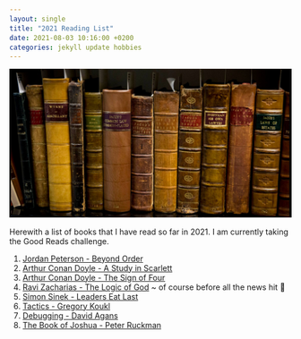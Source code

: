 ```yaml
---
layout: single
title: "2021 Reading List"
date: 2021-08-03 10:16:00 +0200
categories: jekyll update hobbies
---
```


![2021 Reading List](/images/books.png)

Herewith a list of books that I have read so far in 2021. I am currently taking the Good Reads challenge.

1. [Jordan Peterson - Beyond Order](https://www.amazon.com/Beyond-Order-More-Rules-Life/dp/0593084640/ref=sr_1_1?dchild=1&keywords=beyond+order&qid=1627978645&sr=8-1)
2. [Arthur Conan Doyle - A Study in Scarlett](https://www.amazon.com/Study-Scarlet-Dover-Thrift-Editions/dp/0486431665/ref=sr_1_7?crid=TU47GTLS3O7W&dchild=1&keywords=a+study+in+scarlet&qid=1627979458&sprefix=a+study+in+scar%2Caps%2C410&sr=8-7)
3. [Arthur Conan Doyle - The Sign of Four](https://www.amazon.com/Study-Scarlet-Dover-Thrift-Editions/dp/0486431665/ref=sr_1_7?crid=TU47GTLS3O7W&dchild=1&keywords=a+study+in+scarlet&qid=1627979458&sprefix=a+study+in+scar%2Caps%2C410&sr=8-7)
4. [Ravi Zacharias - The Logic of God]() ~ of course before all the news hit 🤮
5. [Simon Sinek - Leaders Eat Last](https://www.amazon.com/Leaders-Eat-Last-Together-Others/dp/1591848016/ref=sr_1_1?dchild=1&keywords=leaders+eat+last&qid=1627979588&sr=8-1)
6. [Tactics - Gregory Koukl](https://www.amazon.com/Tactics-10th-Anniversary-Discussing-Convictions/dp/0310101468/ref=sr_1_1?dchild=1&keywords=tactics&qid=1627979602&sr=8-1)
7. [Debugging - David Agans](https://www.amazon.com/Debugging-Indispensable-Software-Hardware-Problems/dp/0814474578/ref=sr_1_1?dchild=1&keywords=debugging&qid=1627979617&sr=8-1)
8. [The Book of Joshua - Peter Ruckman](https://www.amazon.com/Joshua-Commentary-Bible-Believers-ebook/dp/B00L2O0W74/ref=sr_1_3?dchild=1&keywords=the+book+of+joshua+ruckman&qid=1627979640&sr=8-3)
